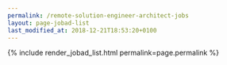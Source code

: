 ```yaml
---
permalink: /remote-solution-engineer-architect-jobs
layout: page-jobad-list
last_modified_at: 2018-12-21T18:53:20+0100
---
```

{% include render_jobad_list.html permalink=page.permalink %}
